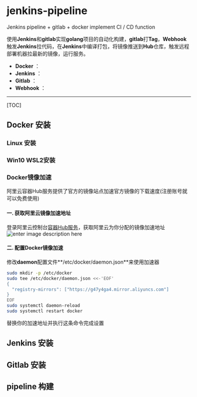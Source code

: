 # jenkins-pipeline
Jenkins pipeline + gitlab + docker implement CI / CD function

使用**Jenkins**和**gitlab**实现**golang**项目的自动化构建，**gitlab**打**Tag**，**Webhook**触发**Jenkins**拉代码，在**Jenkins**中编译打包，将镜像推送到**Hub**仓库，触发远程部署机器拉最新的镜像，运行服务。

- **Docker** ：
- **Jenkins** ：
- **Gitlab** ：
- **Webhook** ：

-------------------

[TOC]

## Docker 安装
### Linux 安装
### Win10 WSL2安装
### Docker镜像加速
阿里云容器Hub服务提供了官方的镜像站点加速官方镜像的下载速度(注册账号就可以免费使用)
#### 一. 获取阿里云镜像加速地址
登录阿里云控制台[容器Hub服务](https://cr.console.aliyun.com/cn-zhangjiakou/instances/repositories)，获取阿里云为你分配的镜像加速地址
![enter image description here](https://s1.ax1x.com/2020/07/11/U1lSeA.png)
#### 二. 配置Docker镜像加速
修改**daemon**配置文件**/etc/docker/daemon.json**来使用加速器
``` bash
sudo mkdir -p /etc/docker
sudo tee /etc/docker/daemon.json <<-'EOF'
{
  "registry-mirrors": ["https://g47y4ga4.mirror.aliyuncs.com"]
}
EOF
sudo systemctl daemon-reload
sudo systemctl restart docker
```
替换你的加速地址并执行这条命令完成设置

## Jenkins 安装
## Gitlab 安装
## pipeline 构建
